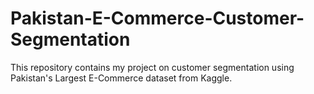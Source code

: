 # Pakistan-E-Commerce-Customer-Segmentation
This repository contains my project on customer segmentation using Pakistan's Largest E-Commerce dataset from Kaggle.
